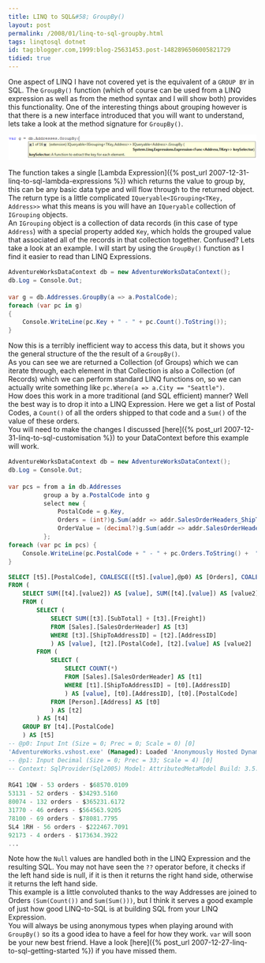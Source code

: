 ```yaml
---
title: LINQ to SQL&#58; GroupBy()
layout: post
permalink: /2008/01/linq-to-sql-groupby.html
tags: linqtosql dotnet
id: tag:blogger.com,1999:blog-25631453.post-1482896506005821729
tidied: true
---
```


One aspect of LINQ I have not covered yet is the equivalent of a `GROUP BY` in SQL. The `GroupBy()` function (which of course can be used from a LINQ expression as well as from the method syntax and I will show both) provides this functionality. One of the interesting things about grouping however is that there is a new interface introduced that you will want to understand, lets take a look at the method signature for `GroupBy()`.

![GroupBy()](/images/1382874053408.png) 

The function takes a single [Lambda Expression]({% post_url 2007-12-31-linq-to-sql-lambda-expressions %}) which returns the value to group by, this can be any basic data type and will flow through to the returned object.
The return type is a little complicated `IQueryable<IGrouping<TKey, Address>>` what this means is you will have an `IQueryable` collection of `IGrouping` objects.  
An `IGrouping` object is a collection of data records (in this case of type `Address`) with a special property added `Key`, which holds the grouped value that associated all of the records in that collection together.  Confused? Lets take a look at an example. I will start by using the `GroupBy()` function as I find it easier to read than LINQ Expressions.

```csharp
AdventureWorksDataContext db = new AdventureWorksDataContext();
db.Log = Console.Out;

var g = db.Addresses.GroupBy(a => a.PostalCode);
foreach (var pc in g)
{
    Console.WriteLine(pc.Key + " - " + pc.Count().ToString());
}
```

Now this is a terribly inefficient way to access this data, but it shows you the general structure of the the result of a `GroupBy()`.  
As you can see we are returned a Collection (of Groups) which we can iterate through, each element in that Collection is also a Collection (of Records) which we can perform standard LINQ functions on, so we can actually write something like `pc.Where(a => a.City == "Seattle")`.  
How does this work in a more traditional (and SQL efficient) manner? Well the best way is to drop it into a LINQ Expression. Here we get a list of Postal Codes, a `Count()` of all the orders shipped to that code and a `Sum()` of the value of these orders.  
You will need to make the changes I discussed [here]({% post_url 2007-12-31-linq-to-sql-customisation %}) to your DataContext before this example will work.

```csharp
AdventureWorksDataContext db = new AdventureWorksDataContext();
db.Log = Console.Out;

var pcs = from a in db.Addresses
          group a by a.PostalCode into g
          select new { 
              PostalCode = g.Key, 
              Orders = (int?)g.Sum(addr => addr.SalesOrderHeaders_ShipTo.Count) ?? 0, 
              OrderValue = (decimal?)g.Sum(addr => addr.SalesOrderHeaders_ShipTo.Sum(o => o.SubTotal + o.Freight)) ?? 0m 
          };
foreach (var pc in pcs) {
    Console.WriteLine(pc.PostalCode + " - " + pc.Orders.ToString() +  " orders - $" + pc.OrderValue.ToString());
}
```



```sql
SELECT [t5].[PostalCode], COALESCE([t5].[value],@p0) AS [Orders], COALESCE([t5].[value2],@p1) AS [OrderValue]
FROM (
    SELECT SUM([t4].[value2]) AS [value], SUM([t4].[value]) AS [value2], [t4].[PostalCode]
    FROM (
        SELECT (
            SELECT SUM([t3].[SubTotal] + [t3].[Freight])
            FROM [Sales].[SalesOrderHeader] AS [t3]
            WHERE [t3].[ShipToAddressID] = [t2].[AddressID]
            ) AS [value], [t2].[PostalCode], [t2].[value] AS [value2]
        FROM (
            SELECT (
                SELECT COUNT(*)
                FROM [Sales].[SalesOrderHeader] AS [t1]
                WHERE [t1].[ShipToAddressID] = [t0].[AddressID]
                ) AS [value], [t0].[AddressID], [t0].[PostalCode]
            FROM [Person].[Address] AS [t0]
            ) AS [t2]
        ) AS [t4]
    GROUP BY [t4].[PostalCode]
    ) AS [t5]
-- @p0: Input Int (Size = 0; Prec = 0; Scale = 0) [0]
'AdventureWorks.vshost.exe' (Managed): Loaded 'Anonymously Hosted DynamicMethods Assembly'
-- @p1: Input Decimal (Size = 0; Prec = 33; Scale = 4) [0]
-- Context: SqlProvider(Sql2005) Model: AttributedMetaModel Build: 3.5.21022.8

RG41 1QW - 53 orders - $68570.0109
53131 - 52 orders - $34293.5160
80074 - 132 orders - $365231.6172
31770 - 46 orders - $564563.9205
78100 - 69 orders - $78081.7795
SL4 1RH - 56 orders - $222467.7091
92173 - 4 orders - $173634.3922
...
```

Note how the `Null` values are handled both in the LINQ Expression and the resulting SQL. You may not have seen the `??` operator before, it checks if the left hand side is null, if it is then it returns the right hand side, otherwise it returns the left hand side.  
This example is a little convoluted thanks to the way Addresses are joined to Orders `(Sum(Count())` and `Sum(Sum()))`, but I think it serves a good example of just how good LINQ-to-SQL is at building SQL from your LINQ Expression.  
You will always be using anonymous types when playing around with `GroupBy()` so its a good idea to have a feel for how they work. `var` will soon be your new best friend. Have a look [here]({% post_url 2007-12-27-linq-to-sql-getting-started %}) if you have missed them.
